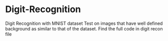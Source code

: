 # Digit-Recognition
Digit Recognition with MNIST dataset 
 Test on images that have well defined background as similar to that of the dataset.
 Find the full code in digit recon file
 
